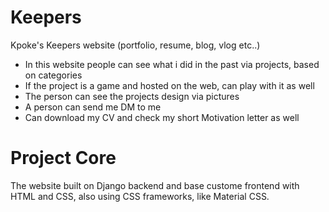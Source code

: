 # Keepers
Kpoke's Keepers website (portfolio, resume, blog, vlog etc..)

- In this website people can see what i did in the past via projects, based on categories
- If the project is a game and hosted on the web, can play with it as well
- The person can see the projects design via pictures 
- A person can send me DM to me
- Can download my CV and check my short Motivation letter as well

# Project Core
The website built on Django backend and base custome frontend with HTML and CSS,
also using CSS frameworks, like Material CSS.
